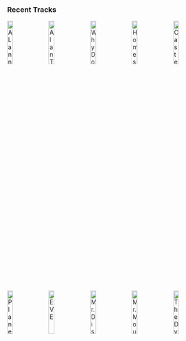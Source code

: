### Recent Tracks
[<img src='https://lastfm.freetls.fastly.net/i/u/300x300/7d87fa75c63a4f8484d121dfde6175e8.png' width='16%' height='16%' alt='A Lannister Always Pays His Debts'>](https://www.last.fm/music/ramin%2bdjawadi/_/a%2blannister%2balways%2bpays%2bhis%2bdebts)&nbsp;&nbsp;&nbsp;&nbsp;[<img src='https://lastfm.freetls.fastly.net/i/u/300x300/d8c738f6a117c00bb6bdb79198cd5b90.png' width='16%' height='16%' alt='Alan Turings Legacy'>](https://www.last.fm/music/alexandre%2bdesplat/_/alan%2bturing%2527s%2blegacy)&nbsp;&nbsp;&nbsp;&nbsp;[<img src='https://lastfm.freetls.fastly.net/i/u/300x300/536e7319662fcfe81a65705315243df1.png' width='16%' height='16%' alt='Why Do We Fall?'>](https://www.last.fm/music/hans%2bzimmer/_/why%2bdo%2bwe%2bfall%253f)&nbsp;&nbsp;&nbsp;&nbsp;[<img src='https://lastfm.freetls.fastly.net/i/u/300x300/dfed95f8dd934a865187d61fcf67514f.png' width='16%' height='16%' alt='Homestead - From "The Good Dinosaur" Score'>](https://www.last.fm/music/mychael%2bdanna/_/homestead%2b-%2bfrom%2b%2522the%2bgood%2bdinosaur%2522%2bscore)&nbsp;&nbsp;&nbsp;&nbsp;[<img src='https://lastfm.freetls.fastly.net/i/u/300x300/ce5054350b03ec0fd8b28b18f48554fb.png' width='16%' height='16%' alt='Casterly Rock'>](https://www.last.fm/music/ramin%2bdjawadi/_/casterly%2brock)&nbsp;&nbsp;&nbsp;&nbsp;<br>[<img src='https://lastfm.freetls.fastly.net/i/u/300x300/93abb8f8430d1ec2d9dd136660a8c636.png' width='16%' height='16%' alt='Planetarium'>](https://www.last.fm/music/justin%2bhurwitz/_/planetarium)&nbsp;&nbsp;&nbsp;&nbsp;[<img src='https://lastfm.freetls.fastly.net/i/u/300x300/78449dbcfbe3534b42345251a1e391d9.png' width='16%' height='16%' alt='EVE'>](https://www.last.fm/music/thomas%2bnewman/_/eve)&nbsp;&nbsp;&nbsp;&nbsp;[<img src='https://lastfm.freetls.fastly.net/i/u/300x300/0f4acacce00b437ec37045cb97d80d47.png' width='16%' height='16%' alt='Mr. Disney'>](https://www.last.fm/music/thomas%2bnewman/_/mr.%2bdisney)&nbsp;&nbsp;&nbsp;&nbsp;[<img src='https://lastfm.freetls.fastly.net/i/u/300x300/0f11b95710124b5dcbac842cfccae901.png' width='16%' height='16%' alt='Mr. Moustafa'>](https://www.last.fm/music/alexandre%2bdesplat/_/mr.%2bmoustafa)&nbsp;&nbsp;&nbsp;&nbsp;[<img src='https://lastfm.freetls.fastly.net/i/u/300x300/ba94ae4bc6e39beb6b517762e18d63de.png' width='16%' height='16%' alt='The Dying Gull'>](https://www.last.fm/music/geoff%2bzanelli/_/the%2bdying%2bgull)&nbsp;&nbsp;&nbsp;&nbsp;<br>
